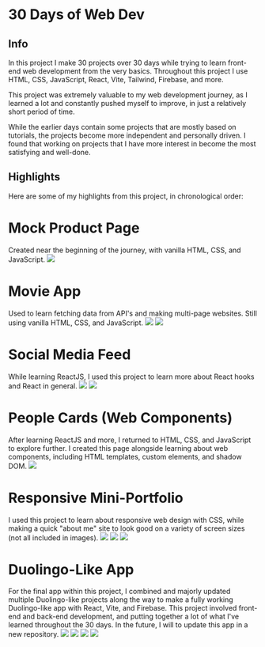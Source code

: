 # 30 Days of Web Dev

## Info
In this project I make 30 projects over 30 days while trying to learn front-end web development from the very basics. Throughout this project I use HTML, CSS, JavaScript, React, Vite, Tailwind, Firebase, and more.

This project was extremely valuable to my web development journey, as I learned a lot and constantly pushed myself to improve, in just a relatively short period of time.

While the earlier days contain some projects that are mostly based on tutorials, the projects become more independent and personally driven. I found that working on projects that I have more interest in become the most satisfying and well-done.

## Highlights
Here are some of my highlights from this project, in chronological order:

# Mock Product Page
Created near the beginning of the journey, with vanilla HTML, CSS, and JavaScript.
![](/3_ProductPage/readme_preview.png)

# Movie App
Used to learn fetching data from API's and making multi-page websites. Still using vanilla HTML, CSS, and JavaScript.
![](/10_MovieApp/readme_preview.png)
![](/9_MovieCard/readme_preview.png)

# Social Media Feed
While learning ReactJS, I used this project to learn more about React hooks and React in general.
![](/16-17_SocialsFeed/readme_preview.png)
![](/16-17_SocialsFeed/readme_preview_1.png)

# People Cards (Web Components)
After learning ReactJS and more, I returned to HTML, CSS, and JavaScript to explore further. I created this page alongside learning about web components, including HTML templates, custom elements, and shadow DOM.
![](/24_WebComponents/readme_preview.png)

# Responsive Mini-Portfolio
I used this project to learn about responsive web design with CSS, while making a quick "about me" site to look good on a variety of screen sizes (not all included in images).
![](/26_27_responsive_mini_portfolio/readme_preview.png)
![](/26_27_responsive_mini_portfolio/readme_preview_1.png)
![](/26_27_responsive_mini_portfolio/readme_preview_2.png)

# Duolingo-Like App
For the final app within this project, I combined and majorly updated multiple Duolingo-like projects along the way to make a fully working Duolingo-like app with React, Vite, and Firebase. This project involved front-end and back-end development, and putting together a lot of what I've learned throughout the 30 days. In the future, I will to update this app in a new repository.
![](/28_29_30_firebase_duolingo/readme_preview_4.png)
![](/28_29_30_firebase_duolingo/readme_preview_5.png)
![](/28_29_30_firebase_duolingo/readme_preview_3.png)
![](/28_29_30_firebase_duolingo/readme_preview.png)
